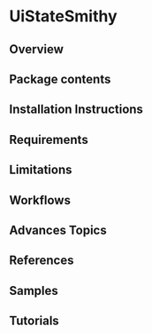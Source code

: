 # UiStateSmithy

## Overview

## Package contents

## Installation Instructions

## Requirements

## Limitations

## Workflows

## Advances Topics

## References

## Samples

## Tutorials